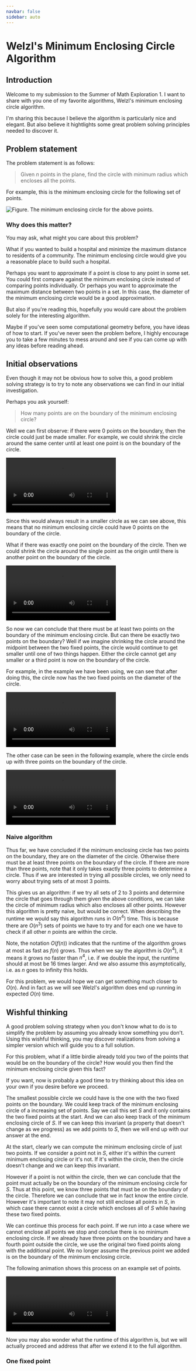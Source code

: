 ```yaml
---
navbar: false
sidebar: auto
---
```


# Welzl's Minimum Enclosing Circle Algorithm

## Introduction

Welcome to my submission to the Summer of Math Exploration 1. I want to share with you one of my favorite algorithms, Welzl's minimum enclosing circle algorithm.

I'm sharing this because I believe the algorithm is particularly nice and elegant. But also believe it hightlights some great problem solving principles needed to discover it.

## Problem statement

The problem statement is as follows:

> Given $n$ points in the plane, find the circle with minimum radius which encloses all the points.

For example, this is the minimum enclosing circle for the following set of points.

![Figure. The minimum enclosing circle for the above points.](./media/images/main/Example_points_ManimCE_v0.8.0.png)

### Why does this matter?

You may ask, what might you care about this problem?

What if you wanted to build a hospital and minimize the maximum distance to residents of a community. The minimum enclosing circle would give you a reasonable place to build such a hospital.

Perhaps you want to approximate if a point is close to any point in some set. You could first compare against the minimum enclosing circle instead of comparing points individually. Or perhaps you want to approximate the maximum distance between two points in a set. In this case, the diameter of the minimum enclosing circle would be a good approximation.

But also if you're reading this, hopefully you would care about the problem solely for the interesting algorithm.

Maybe if you've seen some computational geometry before, you have ideas of how to start. If you've never seen the problem before, I highly encourage you to take a few minutes to mess around and see if you can come up with any ideas before reading ahead.

## Initial observations

Even though it may not be obvious how to solve this, a good problem solving strategy is to try to note any observations we can find in our initial investigation.

Perhaps you ask yourself:

> How many points are on the boundary of the minimum enclosing circle?

Well we can first observe: if there were $0$ points on the boundary, then the circle could just be made smaller. For example, we could shrink the circle around the same center until at least one point is on the boundary of the circle.

![Figure. Shrinking circle until at least one point is on the boundary.](./media/videos/main/1080p60/No_boundary_points.mp4)

Since this would always result in a smaller circle as we can see above, this means that no minimum enclosing circle could have $0$ points on the boundary of the circle.

What if there was exactly one point on the boundary of the circle. Then we could shrink the circle around the single point as the origin until there is another point on the boundary of the circle.

![Figure. Shrinking circle until two points are on boundary.](./media/videos/main/1080p60/One_boundary_point.mp4)

So now we can conclude that there must be at least two points on the boundary of the minimum enclosing circle. But can there be exactly two points on the boundary? Well if we imagine shrinking the circle around the midpoint between the two fixed points, the circle would continue to get smaller until one of two things happen. Either the circle cannot get any smaller or a third point is now on the boundary of the circle.

For example, in the example we have been using, we can see that after doing this, the circle now has the two fixed points on the diameter of the circle.

![Figure. Shrinking circle until two points are on diameter of circl.](./media/videos/main/1080p60/Two_boundary_points.mp4)

The other case can be seen in the following example, where the circle ends up with three points on the boundary of the circle.

![Figure. Shrinking circle until three points are on boundary.](./media/videos/main/1080p60/Two_boundary_points_to_three.mp4)

### Naive algorithm

Thus far, we have concluded if the minimum enclosing circle has two points on the boundary, they are on the diameter of the circle. Otherwise there must be at least three points on the boundary of the circle. If there are more than three points, note that it only takes exactly three points to determine a circle. Thus if we are interested in trying all possible circles, we only need to worry about trying sets of at most $3$ points.

This gives us an algorithm: if we try all sets of $2$ to $3$ points and determine the circle that goes through them given the above conditions, we can take the circle of minimum radius which also encloses all other points. However this algorithm is pretty naive, but would be correct. When describing the runtime we would say this algorithm runs in $O(n^4)$ time. This is because there are $O(n^3)$ sets of points we have to try and for each one we have to check if all other $n$ points are within the circle.

Note, the notation $O(f(n))$ indicates that the runtime of the algorithm grows at most as fast as $f(n)$ grows. Thus when we say the algorithm is $O(n^4)$, it means it grows no faster than $n^4$, i.e. if we double the input, the runtime should at most be $16$ times larger. And we also assume this asymptotically, i.e. as $n$ goes to infinity this holds.

For this problem, we would hope we can get something much closer to $O(n)$. And in fact as we will see Welzl's algorithm does end up running in expected $O(n)$ time.

## Wishful thinking

A good problem solving strategy when you don't know what to do is to simplify the problem by assuming you already know something you don't. Using this wishful thinking, you may discover realizations from solving a simpler version which will guide you to a full solution.

For this problem, what if a little birdie already told you two of the points that would be on the boundary of the circle? How would you then find the minimum enclosing circle given this fact?

If you want, now is probably a good time to try thinking about this idea on your own if you desire before we proceed.

The smallest possible circle we could have is the one with the two fixed points on the boundary. We could keep track of the minimum enclosing circle of a increasing set of points. Say we call this set $S$ and it only contains the two fixed points at the start. And we can also keep track of the minimum enclosing circle of $S$. If we can keep this invariant (a property that doesn't change as we progress) as we add points to $S$, then we will end up with our answer at the end.

At the start, clearly we can compute the minimum enclosing circle of just two points. If we consider a point not in $S$, either it's within the current minimum enclosing circle or it's not. If it's within the circle, then the circle doesn't change and we can keep this invariant.

However if a point is not within the circle, then we can conclude that the point must actually be on the boundary of the minimum enclosing circle for $S$. Thus at this point, we know three points that must be on the boundary of the circle. Therefore we can conclude that we in fact know the entire circle. However it's important to note it may not still enclose all points in $S$, in which case there cannot exist a circle which encloses all of $S$ while having these two fixed points.

We can continue this process for each point. If we run into a case where we cannot enclose all points we stop and conclue there is no minimum enclosing circle. If we already have three points on the boundary and have a fourth point outside the circle, we use the original two fixed points along with the additional point. We no longer assume the previous point we added is on the boundary of the minimum enclosing circle.

The following animation shows this process on an example set of points.

![Figure. Finding minimum enclosing circle given two fixed points.](./media/videos/main/1080p60/Adding_points_from_two_fixed.mp4)

Now you may also wonder what the runtime of this algorithm is, but we will actually proceed and address that after we extend it to the full algorithm.

### One fixed point

<style lang="stylus">
img
    border-radius: 6px
figcaption
    color: #999
blockquote
    color: #2c3e50
video
    width: 100%
    border-radius: 6px
</style>

